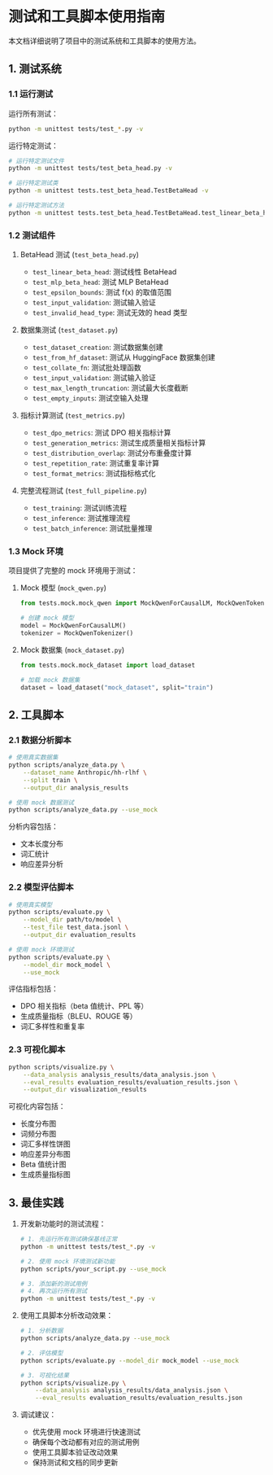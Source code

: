 # 测试和工具脚本使用指南

本文档详细说明了项目中的测试系统和工具脚本的使用方法。

## 1. 测试系统

### 1.1 运行测试

运行所有测试：
```bash
python -m unittest tests/test_*.py -v
```

运行特定测试：
```bash
# 运行特定测试文件
python -m unittest tests/test_beta_head.py -v

# 运行特定测试类
python -m unittest tests.test_beta_head.TestBetaHead -v

# 运行特定测试方法
python -m unittest tests.test_beta_head.TestBetaHead.test_linear_beta_head -v
```

### 1.2 测试组件

1. BetaHead 测试 (`test_beta_head.py`)
   - `test_linear_beta_head`: 测试线性 BetaHead
   - `test_mlp_beta_head`: 测试 MLP BetaHead
   - `test_epsilon_bounds`: 测试 f(x) 的取值范围
   - `test_input_validation`: 测试输入验证
   - `test_invalid_head_type`: 测试无效的 head 类型

2. 数据集测试 (`test_dataset.py`)
   - `test_dataset_creation`: 测试数据集创建
   - `test_from_hf_dataset`: 测试从 HuggingFace 数据集创建
   - `test_collate_fn`: 测试批处理函数
   - `test_input_validation`: 测试输入验证
   - `test_max_length_truncation`: 测试最大长度截断
   - `test_empty_inputs`: 测试空输入处理

3. 指标计算测试 (`test_metrics.py`)
   - `test_dpo_metrics`: 测试 DPO 相关指标计算
   - `test_generation_metrics`: 测试生成质量相关指标计算
   - `test_distribution_overlap`: 测试分布重叠度计算
   - `test_repetition_rate`: 测试重复率计算
   - `test_format_metrics`: 测试指标格式化

4. 完整流程测试 (`test_full_pipeline.py`)
   - `test_training`: 测试训练流程
   - `test_inference`: 测试推理流程
   - `test_batch_inference`: 测试批量推理

### 1.3 Mock 环境

项目提供了完整的 mock 环境用于测试：

1. Mock 模型 (`mock_qwen.py`)
   ```python
   from tests.mock.mock_qwen import MockQwenForCausalLM, MockQwenTokenizer
   
   # 创建 mock 模型
   model = MockQwenForCausalLM()
   tokenizer = MockQwenTokenizer()
   ```

2. Mock 数据集 (`mock_dataset.py`)
   ```python
   from tests.mock.mock_dataset import load_dataset
   
   # 加载 mock 数据集
   dataset = load_dataset("mock_dataset", split="train")
   ```

## 2. 工具脚本

### 2.1 数据分析脚本

```bash
# 使用真实数据集
python scripts/analyze_data.py \
    --dataset_name Anthropic/hh-rlhf \
    --split train \
    --output_dir analysis_results

# 使用 mock 数据测试
python scripts/analyze_data.py --use_mock
```

分析内容包括：
- 文本长度分布
- 词汇统计
- 响应差异分析

### 2.2 模型评估脚本

```bash
# 使用真实模型
python scripts/evaluate.py \
    --model_dir path/to/model \
    --test_file test_data.jsonl \
    --output_dir evaluation_results

# 使用 mock 环境测试
python scripts/evaluate.py \
    --model_dir mock_model \
    --use_mock
```

评估指标包括：
- DPO 相关指标（beta 值统计、PPL 等）
- 生成质量指标（BLEU、ROUGE 等）
- 词汇多样性和重复率

### 2.3 可视化脚本

```bash
python scripts/visualize.py \
    --data_analysis analysis_results/data_analysis.json \
    --eval_results evaluation_results/evaluation_results.json \
    --output_dir visualization_results
```

可视化内容包括：
- 长度分布图
- 词频分布图
- 词汇多样性饼图
- 响应差异分布图
- Beta 值统计图
- 生成质量指标图

## 3. 最佳实践

1. 开发新功能时的测试流程：
   ```bash
   # 1. 先运行所有测试确保基线正常
   python -m unittest tests/test_*.py -v
   
   # 2. 使用 mock 环境测试新功能
   python scripts/your_script.py --use_mock
   
   # 3. 添加新的测试用例
   # 4. 再次运行所有测试
   python -m unittest tests/test_*.py -v
   ```

2. 使用工具脚本分析改动效果：
   ```bash
   # 1. 分析数据
   python scripts/analyze_data.py --use_mock
   
   # 2. 评估模型
   python scripts/evaluate.py --model_dir mock_model --use_mock
   
   # 3. 可视化结果
   python scripts/visualize.py \
       --data_analysis analysis_results/data_analysis.json \
       --eval_results evaluation_results/evaluation_results.json
   ```

3. 调试建议：
   - 优先使用 mock 环境进行快速测试
   - 确保每个改动都有对应的测试用例
   - 使用工具脚本验证改动效果
   - 保持测试和文档的同步更新 